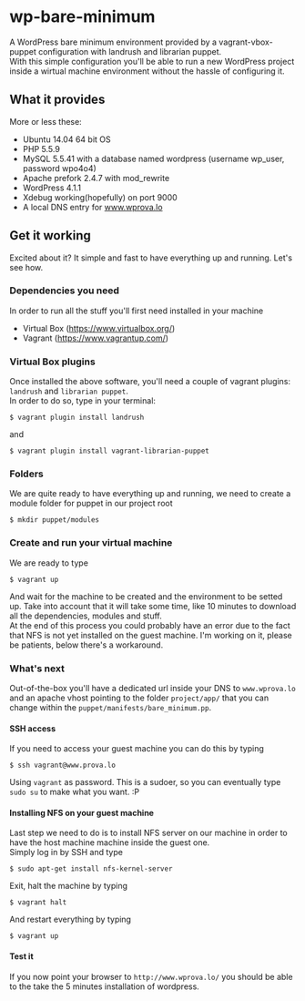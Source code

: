 # wp-bare-minimum
A WordPress bare minimum environment provided by a vagrant-vbox-puppet configuration with landrush and librarian puppet.
<br>
With this simple configuration you'll be able to run a new WordPress project inside a wirtual machine environment without the hassle of configuring it.

## What it provides
More or less these:
- Ubuntu 14.04 64 bit OS
- PHP 5.5.9
- MySQL 5.5.41 with a database named wordpress (username wp_user, password wpo4o4)
- Apache prefork 2.4.7 with mod_rewrite
- WordPress 4.1.1
- Xdebug working(hopefully) on port 9000
- A local DNS entry for www.wprova.lo

## Get it working
Excited about it? It simple and fast to have everything up and running. Let's see how.
### Dependencies you need
In order to run all the stuff you'll first need installed in your machine
- Virtual Box (https://www.virtualbox.org/)
- Vagrant (https://www.vagrantup.com/)

### Virtual Box plugins
Once installed the above software, you'll need a couple of vagrant plugins: `landrush` and `librarian puppet`.
<br>
In order to do so, type in your terminal:
```shell
$ vagrant plugin install landrush
```
and 
```shell
$ vagrant plugin install vagrant-librarian-puppet
```

### Folders
We are quite ready to have everything up and running, we need to create a module folder for puppet in our project root
```shell
$ mkdir puppet/modules
```
### Create and run your virtual machine
We are ready to type
```shell
$ vagrant up
```
And wait for the machine to be created and the environment to be setted up. Take into account that it will take some time, like 10 minutes to download all the dependencies, modules and stuff.
<br>
At the end of this process you could probably have an error due to the fact that NFS is not yet installed on the guest machine. I'm working on it, please be patients, below there's a workaround.

### What's next
Out-of-the-box you'll have a dedicated url inside your DNS to `www.wprova.lo` and an apache vhost pointing to the folder `project/app/` that you can change within the `puppet/manifests/bare_minimum.pp`.
#### SSH access
If you need to access your guest machine you can do this by typing
```shell
$ ssh vagrant@www.prova.lo
```
Using `vagrant` as password. This is a sudoer, so you can eventually type `sudo su` to make what you want. :P
#### Installing NFS on your guest machine
Last step we need to do is to install NFS server on our machine in order to have the host machine machine inside the guest one. 
<br>
Simply log in by SSH and type
```shell
$ sudo apt-get install nfs-kernel-server
```
Exit, halt the machine by typing
```shell
$ vagrant halt
```
And restart everything by typing
```shell
$ vagrant up
```
#### Test it
If you now point your browser to `http://www.wprova.lo/` you should be able to the take the 5 minutes installation of wordpress.




